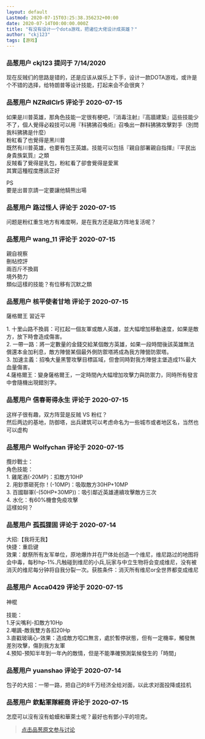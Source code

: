 ```yaml
---
layout: default
Lastmod: 2020-07-15T03:25:38.356232+00:00
date: 2020-07-14T00:00:00.000Z
title: "有没有设计一个dota游戏，把诸位大佬设计成英雄？"
author: "ckj123"
tags: [游戏]
---
```



### 品葱用户 **ckj123** 提问于 7/14/2020
    
现在反贼们的思路是错的，还是应该从娱乐上下手，设计一款DOTA游戏，或许是个不错的选择，给特朗普等设计技能，打起来会不会很爽？
    
                

### 品葱用户 **NZRdlClr5** 评论于 2020-07-15
        
如果是川普英雄，那角色技能一定很有梗吧，『消毒注射』『高牆建築』這些技能少不了，個人覺得必殺技可以用『科狒狒召喚術』召喚出一群科狒狒攻擊對手（別問我科狒狒是什麼）  
粉紅看了也覺得是黑川普  
既然有川普英雄，也要有包王英雄。技能可以包括『親自部署親自指揮』『平民出身貴族氣質』之類  
反賊看了覺得是乳包，粉紅看了卻會覺得是愛黨  
其實這種程度應該正好  
  
PS  
要是出普京請一定要讓他騎熊出場
        
                

### 品葱用户 **路过怪人** 评论于 2020-07-15
        
问题是粉红重生地方有难度啊，是在我方还是敌方阵地复活呢？
        
                

### 品葱用户 **wang_11** 评论于 2020-07-15
        
親自視察  
刪帖控評  
兩百斤不換肩  
境外勢力  
類似這樣的技能？有位移有沉默之類
        
                

### 品葱用户 **核平使者甘地** 评论于 2020-07-15
        
薩格爾王 習近平  
  
1\. 十里山路不換肩：可扛起一個友軍或敵人英雄，並大幅增加移動速度，如果是敵方，放下時會造成傷害。  
2\. 一帶一路：將一定數量的金錢交給某個敵方英雄，如果一段時間後該英雄無法償還本金加利息，敵方陣營某個最外側防禦塔將成為我方陣營防禦塔。  
3\. 加速主義：招喚大量黑警攻擊目標區域，但會同時對我方陣營主堡造成1%最大血量傷害。  
4.薩格爾王：變身薩格爾王，一定時間內大幅增加攻擊力與防禦力，同時所有發言中會隨機出現錯別字。
        
                

### 品葱用户 **信春哥得永生** 评论于 2020-07-15
        
这样子很有趣，双方阵营是反贼 VS 粉红？  
然后两边的基地，防御塔，出兵建筑可以考虑命名为一些城市或者地区名，当然也可以虚构
        
                

### 品葱用户 **Wolfychan** 评论于 2020-07-15
        
攬炒戰士：  
角色技能：  
1\. 雞尾酒(-20MP)：扣敵方10HP  
2\. 用鈔票砸死你！(-10MP)：吸取敵方30HP+10MP  
3\. 百國聯軍(-(50HP+30MP))：吸引鄰近英雄連續攻擊敵方三次  
4\. 水化：有60%機會免疫攻擊  
這樣如何？
        
                

### 品葱用户 **孤孤狸固** 评论于 2020-07-14
        
大招:【我将无我】  
快捷：重启键  
效果：献祭所有友军单位，原地爆炸并在尸体处创造一个维尼，维尼路过的地图将会中毒，每秒hp-1%.凡触碰到维尼的小兵,玩家与中立生物将会变成维尼，没有被消灭的维尼每分钟将自我分裂一次。获胜条件：消灭所有维尼or全世界都变成维尼
        
                

### 品葱用户 **Acca0429** 评论于 2020-07-15
        
神棍  
  
技能：  
1.牙尖嘴利-扣敵方10Hp  
2.嘲諷-敵我雙方各扣20Hp  
3.直戳玻璃心-效果：造成敵方啞口無言，處於暫停狀態，但有一定機率，觸發無差別攻擊，傷到我方友軍  
4.預知-預知半年到一年內的敵情，但是不能準確預測氣候發生的「時間」
        
                

### 品葱用户 **yuanshao** 评论于 2020-07-14
        
包子的大招：一带一路，把自己的8千万经济全给对面，以此求对面投降或挂机
        
                

### 品葱用户 **欽點軍隊經商** 评论于 2020-07-15
        
怎麼可以沒有沒有蛤蟆和華萊士呢？最好也有鄧小平的坦克。
        
                





> [点击品葱原文参与讨论](https://pincong.rocks/question/28494)

